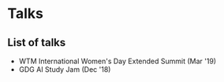# Talks

## List of talks
* WTM International Women's Day Extended Summit (Mar '19)
* GDG AI Study Jam (Dec '18)
